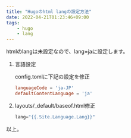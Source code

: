 ```yaml
---
title: "Hugoのhtml langの設定方法"
date: 2022-04-21T01:23:46+09:00
tags:
    - hugo
    - lang
---
```


htmlのlangは未設定なので、lang=jaに設定します。

1. 言語設定

    config.tomlに下記の設定を修正
    ```toml
    languageCode = 'ja-JP'
    defaultContentLanguage = 'ja'
    ```

1. layouts/_default/baseof.html修正
    ```go
    lang="{{.Site.Language.Lang}}"
    ```

以上。